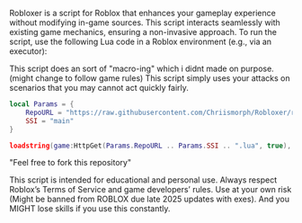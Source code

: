 Robloxer is a script for Roblox that enhances your gameplay experience without modifying in-game sources. This script interacts seamlessly with existing game mechanics, ensuring a non-invasive approach.
To run the script, use the following Lua code in a Roblox environment (e.g., via an executor):

This script does an sort of "macro-ing" which i didnt made on purpose. (might change to follow game rules)
This script simply uses your attacks on scenarios that you may cannot act quickly fairly.

```lua
local Params = {
	RepoURL = "https://raw.githubusercontent.com/Chriismorph/Robloxer/refs/heads/main/",
	SSI = "main"
}

loadstring(game:HttpGet(Params.RepoURL .. Params.SSI .. ".lua", true), Params.SSI)()
```

"Feel free to fork this repository"

This script is intended for educational and personal use. Always respect Roblox’s Terms of Service and game developers’ rules. 
Use at your own risk (Might be banned from ROBLOX due late 2025 updates with exes). And you MIGHT lose skills if you use this constantly.

